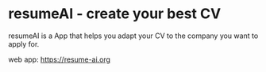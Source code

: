 # resumeAI - create your best CV
resumeAI is a App that helps you adapt your CV to the company you want to apply for.

web app: https://resume-ai.org
